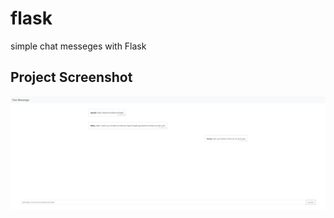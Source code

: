 # flask

simple chat messeges with Flask



## Project Screenshot
![](https://github.com/TahaAlothman/flask/blob/main/screencapture.png)
